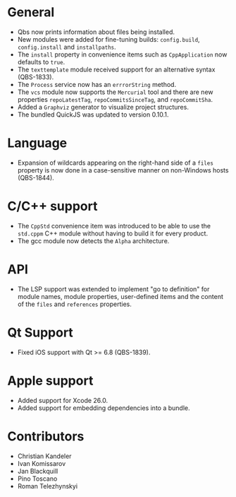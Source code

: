 # General
* Qbs now prints information about files being installed.
* New modules were added for fine-tuning builds: `config.build`, `config.install` and
  `installpaths`.
* The `install` property in convenience items such as `CppApplication` now defaults to `true`.
* The `texttemplate` module received support for an alternative syntax (QBS-1833).
* The `Process` service now has an `errrorString` method.
* The `vcs` module now supports the `Mercurial` tool and there are new properties `repoLatestTag`,
  `repoCommitsSinceTag`, and `repoCommitSha`.
* Added a `Graphviz` generator to visualize project structures.
* The bundled QuickJS was updated to version 0.10.1.

# Language
* Expansion of wildcards appearing on the right-hand side of a `files` property is now
  done in a case-sensitive manner on non-Windows hosts (QBS-1844).

# C/C++ support
* The `CppStd` convenience item was introduced to be able to use the `std.cppm` C++ module
  without having to build it for every product.
* The gcc module now detects the `Alpha` architecture.

# API
* The LSP support was extended to implement "go to definition" for module names, module properties,
  user-defined items and the content of the `files` and `references` properties.

# Qt Support
* Fixed iOS support with Qt >= 6.8 (QBS-1839).

# Apple support
* Added support for Xcode 26.0.
* Added support for embedding dependencies into a bundle.

# Contributors
* Christian Kandeler
* Ivan Komissarov
* Jan Blackquill
* Pino Toscano
* Roman Telezhynskyi
